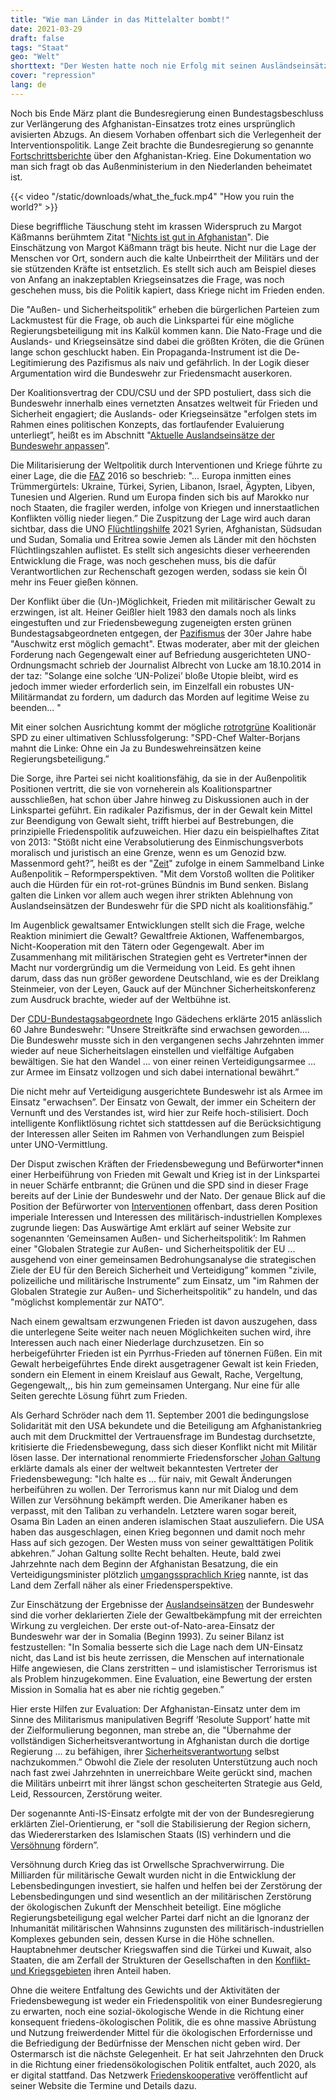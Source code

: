 ```yaml
---
title: "Wie man Länder in das Mittelalter bombt!"
date: 2021-03-29
draft: false
tags: "Staat"
geo: "Welt"
shorttext: "Der Westen hatte noch nie Erfolg mit seinen Ausländseinsätzen. Das ist logisch, wenn der Raub und Diebstahl die Gründe für Eroberung sind."
cover: "repression"
lang: de
---
```


Noch bis Ende März plant die Bundesregierung einen Bundestagsbeschluss zur Verlängerung des Afghanistan-Einsatzes trotz eines ursprünglich avisierten Abzugs. An diesem Vorhaben offenbart sich die Verlegenheit der Interventionspolitik. Lange Zeit brachte die Bundesregierung so genannte [Fortschrittsberichte](https://www.bundesregierung.de/breg-de/themen/fortschrittsbericht-afghanistan-396758 "Fortschrittsbericht Afghanistan") über den Afghanistan-Krieg. Eine Dokumentation wo man sich fragt ob das Außenministerium in den Niederlanden beheimatet ist.

{{< video "/static/downloads/what_the_fuck.mp4" "How you ruin the world?" >}}

Diese begriffliche Täuschung steht im krassen Widerspruch zu Margot Käßmanns berühmtem Zitat "[Nichts ist gut in Afghanistan](https://www.ekd.de/100101_kaessmann_neujahrspredigt.htm "Predigt im Neujahrsgottesdienst in der Frauenkirche Dresden")". Die Einschätzung von Margot Käßmann trägt bis heute. Nicht nur die Lage der Menschen vor Ort, sondern auch die kalte Unbeirrtheit der Militärs und der sie stützenden Kräfte ist entsetzlich. Es stellt sich auch am Beispiel dieses von Anfang an inakzeptablen Kriegseinsatzes die Frage, was noch geschehen muss, bis die Politik kapiert, dass Kriege nicht im Frieden enden.

Die "Außen- und Sicherheitspolitik” erheben die bürgerlichen Parteien zum Lackmustest für die Frage, ob auch die Linkspartei für eine mögliche Regierungsbeteiligung mit ins Kalkül kommen kann. Die Nato-Frage und die Auslands- und Kriegseinsätze sind dabei die größten Kröten, die die Grünen lange schon geschluckt haben. Ein Propaganda-Instrument ist die De-Legitimierung des Pazifismus als naiv und gefährlich. In der Logik dieser Argumentation wird die Bundeswehr zur Friedensmacht auserkoren.

Der Koalitionsvertrag der CDU/CSU und der SPD postuliert, dass sich die Bundeswehr innerhalb eines vernetzten Ansatzes weltweit für Frieden und Sicherheit engagiert; die Auslands- oder Kriegseinsätze "erfolgen stets im Rahmen eines politischen Konzepts, das fortlaufender Evaluierung unterliegt”, heißt es im Abschnitt "[Aktuelle Auslandseinsätze der Bundeswehr anpassen](/static/downloads/2018-03-14-koalitionsvertrag-data.pdf "Ein neuer Aufbruch für Europa")”.

Die Militarisierung der Weltpolitik durch Interventionen und Kriege führte zu einer Lage, die die [FAZ](https://www.faz.net/aktuell/politik/ausland/naher-osten/muenchner-sicherheitsreport-ueber-kriege-krisen-und-konflikte-14031523.html "Eine Ära der Instabilität ist angebrochen") 2016 so beschrieb: "... Europa inmitten eines Trümmergürtels: Ukraine, Türkei, Syrien, Libanon, Israel, Ägypten, Libyen, Tunesien und Algerien. Rund um Europa finden sich bis auf Marokko nur noch Staaten, die fragiler werden, infolge von Kriegen und innerstaatlichen Konflikten völlig nieder liegen.” Die Zuspitzung der Lage wird auch daran sichtbar, dass die UNO [Flüchtlingshilfe](https://www.uno-fluechtlingshilfe.de/informieren/fluechtlingszahlen/ "Zahlen & Fakten zu Menschen auf der Flucht") 2021 Syrien, Afghanistan, Südsudan und Sudan, Somalia und Eritrea sowie Jemen als Länder mit den höchsten Flüchtlingszahlen auflistet. Es stellt sich angesichts dieser verheerenden Entwicklung die Frage, was noch geschehen muss, bis die dafür Verantwortlichen zur Rechenschaft gezogen werden, sodass sie kein Öl mehr ins Feuer gießen können.

Der Konflikt über die (Un-)Möglichkeit, Frieden mit militärischer Gewalt zu erzwingen, ist alt. Heiner Geißler hielt 1983 den damals noch als links eingestuften und zur Friedensbewegung zugeneigten ersten grünen Bundestagsabgeordneten entgegen, der [Pazifismus](https://www.tagesspiegel.de/politik/die-linke-und-der-fall-kobane-in-der-logik-der-abschreckung-konnte-jeder-schritt-einer-zuviel-sein/10889744-2.html "Ist der Pazifismus gescheitert?") der 30er Jahre habe "Auschwitz erst möglich gemacht". Etwas moderater, aber mit der gleichen Forderung nach Gegengewalt einer auf Befriedung ausgerichteten UNO-Ordnungsmacht schrieb der Journalist Albrecht von Lucke am 18.10.2014 in der taz: "Solange eine solche ‘UN-Polizei’ bloße Utopie bleibt, wird es jedoch immer wieder erforderlich sein, im Einzelfall ein robustes UN-Militärmandat zu fordern, um dadurch das Morden auf legitime Weise zu beenden... "

Mit einer solchen Ausrichtung kommt der mögliche [rotrotgrüne](https://www.tagesspiegel.de/politik/walter-borjans-ueber-rot-rot-gruen-linke-verbaut-sich-die-regierungsfaehigkeit/26937282.html "Linke verbaut sich die Regierungsfähigkeit") Koalitionär SPD zu einer ultimativen Schlussfolgerung: "SPD-Chef Walter-Borjans mahnt die Linke: Ohne ein Ja zu Bundeswehreinsätzen keine Regierungsbeteiligung.”

Die Sorge, ihre Partei sei nicht koalitionsfähig, da sie in der Außenpolitik Positionen vertritt, die sie von vorneherein als Koalitionspartner ausschließen, hat schon über Jahre hinweg zu Diskussionen auch in der Linkspartei geführt. Ein radikaler Pazifismus, der in der Gewalt kein Mittel zur Beendigung von Gewalt sieht, trifft hierbei auf Bestrebungen, die prinzipielle Friedenspolitik aufzuweichen. Hier dazu ein beispielhaftes Zitat von 2013: "Stößt nicht eine Verabsolutierung des Einmischungsverbots moralisch und juristisch an eine Grenze, wenn es um Genozid bzw. Massenmord geht?”, heißt es der "[Zeit](https://www.zeit.de/politik/deutschland/2013-09/linke-pazifismus-abkehr-debatte "Führende Linke wollen absoluten Pazifismus beenden")" zufolge in einem Sammelband Linke Außenpolitik – Reformperspektiven. "Mit dem Vorstoß wollten die Politiker auch die Hürden für ein rot-rot-grünes Bündnis im Bund senken. Bislang galten die Linken vor allem auch wegen ihrer strikten Ablehnung von Auslandseinsätzen der Bundeswehr für die SPD nicht als koalitionsfähig.”

Im Augenblick gewaltsamer Entwicklungen stellt sich die Frage, welche Reaktion minimiert die Gewalt? Gewaltfreie Aktionen, Waffenembargos, Nicht-Kooperation mit den Tätern oder Gegengewalt. Aber im Zusammenhang mit militärischen Strategien geht es Vertreter*innen der Macht nur vordergründig um die Vermeidung von Leid. Es geht ihnen darum, dass das nun größer gewordene Deutschland, wie es der Dreiklang Steinmeier, von der Leyen, Gauck auf der Münchner Sicherheitskonferenz zum Ausdruck brachte, wieder auf der Weltbühne ist.

Der [CDU-Bundestagsabgeordnete](https://www.cducsu.de/themen/aussen-europa-und-verteidigung/unsere-streitkraefte-sind-erwachsen-geworden "Unsere Streitkräfte sind erwachsen geworden") Ingo Gädechens erklärte 2015 anlässlich 60 Jahre Bundeswehr: "Unsere Streitkräfte sind erwachsen geworden.... Die Bundeswehr musste sich in den vergangenen sechs Jahrzehnten immer wieder auf neue Sicherheitslagen einstellen und vielfältige Aufgaben bewältigen. Sie hat den Wandel ... von einer reinen Verteidigungsarmee ... zur Armee im Einsatz vollzogen und sich dabei international bewährt.”

Die nicht mehr auf Verteidigung ausgerichtete Bundeswehr ist als Armee im Einsatz "erwachsen”. Der Einsatz von Gewalt, der immer ein Scheitern der Vernunft und des Verstandes ist, wird hier zur Reife hoch-stilisiert. Doch intelligente Konfliktlösung richtet sich stattdessen auf die Berücksichtigung der Interessen aller Seiten im Rahmen von Verhandlungen zum Beispiel unter UNO-Vermittlung.

Der Disput zwischen Kräften der Friedensbewegung und Befürworter*innen einer Herbeiführung von Frieden mit Gewalt und Krieg ist in der Linkspartei in neuer Schärfe entbrannt; die Grünen und die SPD sind in dieser Frage bereits auf der Linie der Bundeswehr und der Nato. Der genaue Blick auf die Position der Befürworter von [Interventionen](https://www.auswaertiges-amt.de/de/aussenpolitik/europa/aussenpolitik/-/201802?openAccordionId=item-203094-0-panel "Die Gemeinsame Sicherheits- und Verteidigungspolitik") offenbart, dass deren Position imperiale Interessen und Interessen des militärisch-industriellen Komplexes zugrunde liegen: Das Auswärtige Amt erklärt auf seiner Website zur sogenannten ‘Gemeinsamen Außen- und Sicherheitspolitik’: Im Rahmen einer "Globalen Strategie zur Außen- und Sicherheitspolitik der EU ... ausgehend von einer gemeinsamen Bedrohungsanalyse die strategischen Ziele der EU für den Bereich Sicherheit und Verteidigung” kommen "zivile, polizeiliche und militärische Instrumente” zum Einsatz, um "im Rahmen der Globalen Strategie zur Außen- und Sicherheitspolitik” zu handeln, und das "möglichst komplementär zur NATO”.

Nach einem gewaltsam erzwungenen Frieden ist davon auszugehen, dass die unterlegene Seite weiter nach neuen Möglichkeiten suchen wird, ihre Interessen auch nach einer Niederlage durchzusetzen. Ein so herbeigeführter Frieden ist ein Pyrrhus-Frieden auf tönernen Füßen. Ein mit Gewalt herbeigeführtes Ende direkt ausgetragener Gewalt ist kein Frieden, sondern ein Element in einem Kreislauf aus Gewalt, Rache, Vergeltung, Gegengewalt,,, bis hin zum gemeinsamen Untergang. Nur eine für alle Seiten gerechte Lösung führt zum Frieden.

Als Gerhard Schröder nach dem 11. September 2001 die bedingungslose Solidarität mit den USA bekundete und die Beteiligung am Afghanistankrieg auch mit dem Druckmittel der Vertrauensfrage im Bundestag durchsetzte, kritisierte die Friedensbewegung, dass sich dieser Konflikt nicht mit Militär lösen lasse. Der international renommierte Friedensforscher [Johan Galtung](http://www.ag-friedensforschung.de/themen/Terrorismus/galtung.html "Noch lange kein Ende des Terrors") erklärte damals als einer der weltweit bekanntesten Vertreter der Friedensbewegung: "Ich halte es ... für naiv, mit Gewalt Änderungen herbeiführen zu wollen. Der Terrorismus kann nur mit Dialog und dem Willen zur Versöhnung bekämpft werden. Die Amerikaner haben es verpasst, mit den Taliban zu verhandeln. Letztere waren sogar bereit, Osama Bin Laden an einen anderen islamischen Staat auszuliefern. Die USA haben das ausgeschlagen, einen Krieg begonnen und damit noch mehr Hass auf sich gezogen. Der Westen muss von seiner gewalttätigen Politik abkehren.” Johan Galtung sollte Recht behalten. Heute, bald zwei Jahrzehnte nach dem Beginn der Afghanistan Besatzung, die ein Verteidigungsminister plötzlich [umgangssprachlich Krieg](https://www.fr.de/politik/fakten-chronik-afghanistankrieg-11369958.html "Fakten und Chronik zum Afghanistankrieg") nannte, ist das Land dem Zerfall näher als einer Friedensperspektive.

Zur Einschätzung der Ergebnisse der [Auslandseinsätzen](https://augengeradeaus.net/2018/05/somalia-vor-25-jahren-der-erste-bewaffnete-auslandseinsatz-der-bundeswehr/ "Somalia vor 25 Jahren: Der erste bewaffnete Auslandseinsatz der Bundeswehr") der Bundeswehr sind die vorher deklarierten Ziele der Gewaltbekämpfung mit der erreichten Wirkung zu vergleichen. Der erste out-of-Nato-area-Einsatz der Bundeswehr war der in Somalia (Beginn 1993). Zu seiner Bilanz ist festzustellen: "In Somalia besserte sich die Lage nach dem UN-Einsatz nicht, das Land ist bis heute zerrissen, die Menschen auf internationale Hilfe angewiesen, die Clans zerstritten – und islamistischer Terrorismus ist als Problem hinzugekommen. Eine Evaluation, eine Bewertung der ersten Mission in Somalia hat es aber nie richtig gegeben.”

Hier erste Hilfen zur Evaluation: Der Afghanistan-Einsatz unter dem im Sinne des Militarismus manipulativen Begriff ‘Resolute Support’ hatte mit der Zielformulierung begonnen, man strebe an, die "Übernahme der vollständigen Sicherheitsverantwortung in Afghanistan durch die dortige Regierung ... zu befähigen, ihrer [Sicherheitsverantwortung](https://www.bundestag.de/ausschuesse/a12_Verteidigung/auslandseinsaetze/auslandseinsaetze/rsm-542550 "Mission Resolute Support Mission") selbst nachzukommen.” Obwohl die Ziele der resoluten Unterstützung auch noch nach fast zwei Jahrzehnten in unerreichbare Weite gerückt sind, machen die Militärs unbeirrt mit ihrer längst schon gescheiterten Strategie aus Geld, Leid, Ressourcen, Zerstörung weiter.

Der sogenannte Anti-IS-Einsatz erfolgte mit der von der Bundesregierung erklärten Ziel-Orientierung, er "soll die Stabilisierung der Region sichern, das Wiedererstarken des Islamischen Staats (IS) verhindern und die [Versöhnung](https://www.bundesregierung.de/breg-de/aktuelles/bundeswehr-irak-syrien-1672184 "Stabilisierung der Region sichern") fördern”.

Versöhnung durch Krieg das ist Orwellsche Sprachverwirrung. Die Milliarden für militärische Gewalt wurden nicht in die Entwicklung der Lebensbedingungen investiert, sie halfen und helfen bei der Zerstörung der Lebensbedingungen und sind wesentlich an der militärischen Zerstörung der ökologischen Zukunft der Menschheit beteiligt. Eine mögliche Regierungsbeteiligung egal welcher Partei darf nicht an die Ignoranz der Inhumanität militärischen Wahnsinns zugunsten des militärisch-industriellen Komplexes gebunden sein, dessen Kurse in die Höhe schnellen. Hauptabnehmer deutscher Kriegswaffen sind die Türkei und Kuwait, also Staaten, die am Zerfall der Strukturen der Gesellschaften in den [Konflikt- und Kriegsgebieten](https://www.zdf.de/nachrichten/politik/waffenausfuhren-kriegswaffenexporte-bundesregierung-100.html "Kriegswaffenexporte 2019 deutlich gestiegen") ihren Anteil haben.

Ohne die weitere Entfaltung des Gewichts und der Aktivitäten der Friedensbewegung ist weder ein Friedenspolitik von einer Bundesregierung zu erwarten, noch eine sozial-ökologische Wende in die Richtung einer konsequent friedens-ökologischen Politik, die es ohne massive Abrüstung und Nutzung freiwerdender Mittel für die ökologischen Erfordernisse und die Befriedigung der Bedürfnisse der Menschen nicht geben wird. Der Ostermarsch ist die nächste Gelegenheit. Er hat seit Jahrzehnten den Druck in die Richtung einer friedensökologischen Politik entfaltet, auch 2020, als er digital stattfand. Das Netzwerk [Friedenskooperative](https://www.friedenskooperative.de/ostermarsch-2021/aufrufe "Aufrufe der Veranstalter*innen Ostermarsch 2021") veröffentlicht auf seiner Website die Termine und Details dazu.

